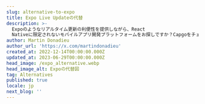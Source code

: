 ```yaml
---
slug: alternative-to-expo
title: Expo Live Updateの代替
description: >-
  Expoのようなリアルタイム更新の利便性を提供しながら、React
  Nativeに限定されないモバイルアプリ開発プラットフォームをお探しですか？Capgoをチェックしてみてください。
author: Martin Donadieu
author_url: 'https://x.com/martindonadieu'
created_at: 2022-12-14T00:00:00.000Z
updated_at: 2023-06-29T00:00:00.000Z
head_image: /expo_alternative.webp
head_image_alt: Expoの代替図
tag: Alternatives
published: true
locale: jp
next_blog: ''
---
```


